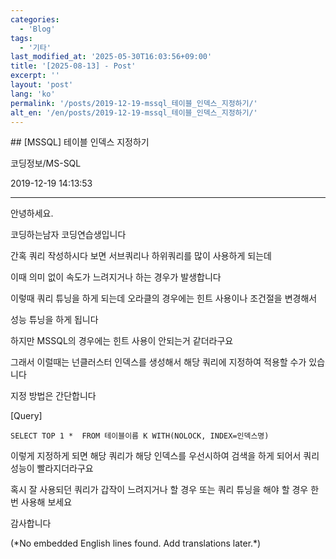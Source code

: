 ```yaml
---
categories:
  - 'Blog'
tags:
  - '기타'
last_modified_at: '2025-05-30T16:03:56+09:00'
title: '[2025-08-13] - Post'
excerpt: ''
layout: 'post'
lang: 'ko'
permalink: '/posts/2019-12-19-mssql_테이블_인덱스_지정하기/'
alt_en: '/en/posts/2019-12-19-mssql_테이블_인덱스_지정하기/'
---
```


<div class="lang-panel lang-ko" lang="ko">
## [MSSQL] 테이블 인덱스 지정하기

코딩정보/MS-SQL

2019-12-19 14:13:53

* * *

안녕하세요.

코딩하는남자 코딩연습생입니다

간혹 쿼리 작성하시다 보면 서브쿼리나 하위쿼리를 많이 사용하게 되는데

이때 의미 없이 속도가 느려지거나 하는 경우가 발생합니다

이렇때 쿼리 튜닝을 하게 되는데 오라클의 경우에는 힌트 사용이나 조건절을 변경해서

성능 튜닝을 하게 됩니다

하지만 MSSQL의 경우에는 힌트 사용이 안되는거 같더라구요

그래서 이럴때는 넌클러스터 인덱스를 생성해서 해당 쿼리에 지정하여 적용할 수가 있습니다

지정 방법은 간단합니다

[Query]

    
    
    SELECT TOP 1 *	FROM 테이블이름 K WITH(NOLOCK, INDEX=인덱스명)

이렇게 지정하게 되면 해당 쿼리가 해당 인덱스를 우선시하여 검색을 하게 되어서 쿼리 성능이 빨라지더라구요

혹시 잘 사용되던 쿼리가 갑작이 느려지거나 할 경우 또는 쿼리 튜닝을 해야 할 경우 한번 사용해 보세요

감사합니다

  


</div>
<div class="lang-panel lang-en" lang="en">
(*No embedded English lines found. Add translations later.*)

</div>
